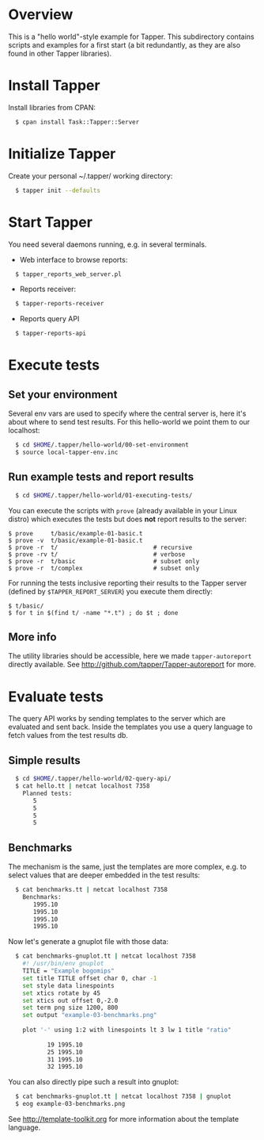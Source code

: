 # Overview

This is a "hello world"-style example for Tapper. This subdirectory
contains scripts and examples for a first start (a bit redundantly, as
they are also found in other Tapper libraries).

# Install Tapper

Install libraries from CPAN:

```bash
  $ cpan install Task::Tapper::Server
```

# Initialize Tapper

Create your personal ~/.tapper/ working directory:

```bash
  $ tapper init --defaults
```

# Start Tapper

You need several daemons running, e.g. in several terminals.

* Web interface to browse reports:

```bash
  $ tapper_reports_web_server.pl
```

* Reports receiver:

```bash
  $ tapper-reports-receiver
```

* Reports query API

```bash
  $ tapper-reports-api
```

# Execute tests

## Set your environment

Several env vars are used to specify where the central server is, here
it's about where to send test results. For this hello-world we point
them to our localhost:


```bash
  $ cd $HOME/.tapper/hello-world/00-set-environment
  $ source local-tapper-env.inc
```

## Run example tests and report results

```bash
  $ cd $HOME/.tapper/hello-world/01-executing-tests/
```

You can execute the scripts with ```prove``` (already available in
your Linux distro) which executes the tests but does **not** report
results to the server:

    $ prove     t/basic/example-01-basic.t
    $ prove -v  t/basic/example-01-basic.t
    $ prove -r  t/                           # recursive
    $ prove -rv t/                           # verbose
    $ prove -r  t/basic                      # subset only
    $ prove -r  t/complex                    # subset only

For running the tests inclusive reporting their results to the Tapper
server (defined by ```$TAPPER_REPORT_SERVER```) you execute them
directly:

    $ t/basic/
    $ for t in $(find t/ -name "*.t") ; do $t ; done

## More info

The utility libraries should be accessible, here we made
```tapper-autoreport``` directly available. See
http://github.com/tapper/Tapper-autoreport for more.


# Evaluate tests

The query API works by sending templates to the server which are
evaluated and sent back. Inside the templates you use a query language
to fetch values from the test results db.

## Simple results

```bash
  $ cd $HOME/.tapper/hello-world/02-query-api/
  $ cat hello.tt | netcat localhost 7358
    Planned tests:
       5
       5
       5
       5
```

## Benchmarks

The mechanism is the same, just the templates are more complex,
e.g. to select values that are deeper embedded in the test results:

```bash
  $ cat benchmarks.tt | netcat localhost 7358
    Benchmarks:
       1995.10
       1995.10
       1995.10
       1995.10
```

Now let's generate a gnuplot file with those data:

```bash
  $ cat benchmarks-gnuplot.tt | netcat localhost 7358
    #! /usr/bin/env gnuplot
    TITLE = "Example bogomips"
    set title TITLE offset char 0, char -1
    set style data linespoints
    set xtics rotate by 45
    set xtics out offset 0,-2.0
    set term png size 1200, 800
    set output "example-03-benchmarks.png"
    
    plot '-' using 1:2 with linespoints lt 3 lw 1 title "ratio"
    
           19 1995.10
           25 1995.10
           31 1995.10
           32 1995.10
```

You can also directly pipe such a result into gnuplot:

```bash
  $ cat benchmarks-gnuplot.tt | netcat localhost 7358 | gnuplot
  $ eog example-03-benchmarks.png
```

See http://template-toolkit.org for more information about the
template language.

